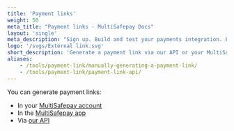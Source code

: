 ```yaml
---
title: 'Payment links'
weight: 50
meta_title: "Payment links - MultiSafepay Docs"
layout: 'single'
meta_description: "Sign up. Build and test your payments integration. Explore our products and services. Use our API Reference, SDKs, and wrappers. Get support."
logo: '/svgs/External link.svg'
short_description: 'Generate a payment link via our API or your MultiSafepay account.'
aliases:
    - /tools/payment-link/manually-generating-a-payment-link/
    - /tools/payment-link/payment-link-api/
---
```


You can generate payment links:

- In your [MultiSafepay account](/tools/multisafepay-control/generating-and-disabling-payment-links/)
- In the [MultiSafepay app](/tools/multisafepay-control-app/)
- Via [our API](/api/#generating-a-payment-link) 